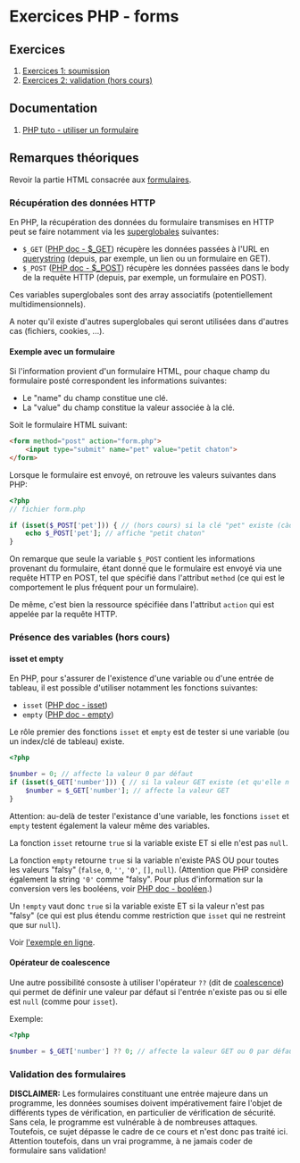 # Exercices PHP - forms

## Exercices

 1. [Exercices 1: soumission](./ex1/)
 2. [Exercices 2: validation (hors cours)](./ex2/)

## Documentation

 1. [PHP tuto - utiliser un formulaire](https://www.php.net/manual/fr/tutorial.forms.php)

## Remarques théoriques

Revoir la partie HTML consacrée aux [formulaires](../../../exercices/html/ex7).

### Récupération des données HTTP

En PHP, la récupération des données du formulaire transmises en HTTP peut se faire notamment via les [superglobales](https://www.php.net/manual/fr/language.variables.superglobals.php) suivantes:

 - `$_GET` ([PHP doc - $_GET](https://www.php.net/manual/fr/reserved.variables.get.php)) récupère les données passées à l'URL en [querystring](https://en.wikipedia.org/wiki/Query_string) (depuis, par exemple, un lien ou un formulaire en GET).
 - `$_POST` ([PHP doc - $_POST](https://www.php.net/manual/fr/reserved.variables.post.php)) récupère les données passées dans le body de la requête HTTP (depuis, par exemple, un formulaire en POST).

 Ces variables superglobales sont des array associatifs (potentiellement multidimensionnels).

 A noter qu'il existe d'autres superglobales qui seront utilisées dans d'autres cas (fichiers, cookies, ...).

 #### Exemple avec un formulaire

 Si l'information provient d'un formulaire HTML, pour chaque champ du formulaire posté correspondent les informations suivantes:

  - Le "name" du champ constitue une clé.
  - La "value" du champ constitue la valeur associée à la clé.

Soit le formulaire HTML suivant:
```html
<form method="post" action="form.php">
    <input type="submit" name="pet" value="petit chaton">
</form>
```
Lorsque le formulaire est envoyé, on retrouve les valeurs suivantes dans PHP:
```php
<?php
// fichier form.php

if (isset($_POST['pet'])) { // (hors cours) si la clé "pet" existe (càd si le formulaire a été envoyé avec ce champ)
    echo $_POST['pet']; // affiche "petit chaton"
}
```

On remarque que seule la variable `$_POST` contient les informations provenant du formulaire, étant donné que le formulaire est envoyé via une requête HTTP en POST, tel que spécifié dans l'attribut `method` (ce qui est le comportement le plus fréquent pour un formulaire).

De même, c'est bien la ressource spécifiée dans l'attribut `action` qui est appelée par la requête HTTP.

### Présence des variables (hors cours)

#### isset et empty

En PHP, pour s'assurer de l'existence d'une variable ou d'une entrée de tableau, il est possible d'utiliser notamment les fonctions suivantes:

 - `isset` ([PHP doc - isset](https://www.php.net/manual/fr/function.isset.php)) 
 - `empty` ([PHP doc - empty](https://www.php.net/manual/fr/function.empty.php)) 

Le rôle premier des fonctions `isset` et `empty` est de tester si une variable (ou un index/clé de tableau) existe.

```php
<?php

$number = 0; // affecte la valeur 0 par défaut
if (isset($_GET['number'])) { // si la valeur GET existe (et qu'elle n'est pas null)
    $number = $_GET['number']; // affecte la valeur GET
}
```

Attention: au-delà de tester l'existance d'une variable, les fonctions `isset` et `empty` testent également la valeur même des variables.

La fonction `isset` retourne `true` si la variable existe ET si elle n'est pas `null`.

La fonction `empty` retourne `true` si la variable n'existe PAS OU pour toutes les valeurs "falsy" (`false`, `0`, `''`, `'0'`, `[]`, `null`). (Attention que PHP considère également la string `'0'` comme "falsy". Pour plus d'information sur la conversion vers les booléens, voir [PHP doc - booléen](https://www.php.net/manual/fr/language.types.boolean.php).)

Un `!empty` vaut donc `true` si la variable existe ET si la valeur n'est pas "falsy" (ce qui est plus étendu comme restriction que `isset` qui ne restreint que sur `null`).

Voir [l'exemple en ligne](https://onlinephp.io/c/10a76).

#### Opérateur de coalescence

Une autre possibilité consoste à utiliser l'opérateur `??` (dit de [coalescence](https://www.php.net/manual/fr/language.operators.assignment.php)) qui permet de définir une valeur par défaut si l'entrée n'existe pas ou si elle est `null` (comme pour `isset`).

Exemple:

```php
<?php

$number = $_GET['number'] ?? 0; // affecte la valeur GET ou 0 par défaut
```

### Validation des formulaires

**DISCLAIMER:** Les formulaires constituant une entrée majeure dans un programme, les données soumises doivent impérativement faire l'objet de différents types de vérification, en particulier de vérification de sécurité. Sans cela, le programme est vulnérable à de nombreuses attaques. Toutefois, ce sujet dépasse le cadre de ce cours et n'est donc pas traité ici. Attention toutefois, dans un vrai programme, à ne jamais coder de formulaire sans validation!
